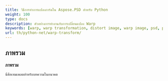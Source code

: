 ```yaml
---
title: วิธีการทำการแปลงการ์ดใน Aspose.PSD สำหรับ Python
weight: 100
type: docs
description: ตัวอย่างการทำงานกับการเปลี่ยนแปลง Warp
keywords: [warp, warp transformation, distort image, warp image, psd, psd api, python, code sample]
url: th/python-net/warp-transform/
---
```


## **ภาพรวม**

**ภาพรวม**
	
	นี่คือเทมเพลตสำหรับบทความในอนาคต

